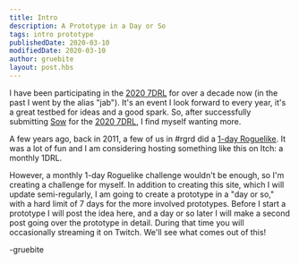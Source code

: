 ```yaml
---
title: Intro
description: A Prototype in a Day or So
tags: intro prototype
publishedDate: 2020-03-10
modifiedDate: 2020-03-10
author: gruebite
layout: post.hbs
---
```


I have been participating in the [2020 7DRL](https://7drl.com/) for over a decade now (in the past I went by the alias "jab"). It's an event I look forward to every year, it's a great testbed for ideas and a good spark. So, after successfully submitting [Sow](https://guebite.itch.io/sow) for the [2020 7DRL](https://itch.io/jam/7drl-challenge-2020), I find myself wanting more.

A few years ago, back in 2011, a few of us in #rgrd did a [1-day Roguelike](http://www.roguebasin.com/index.php?title=1DRL_Challenge,_December_2011). It was a lot of fun and I am considering hosting something like this on Itch: a monthly 1DRL.

However, a monthly 1-day Roguelike challenge wouldn't be enough, so I'm creating a challenge for myself. In addition to creating this site, which I will update semi-regularly, I am going to create a prototype in a "day or so," with a hard limit of 7 days for the more involved prototypes. Before I start a prototype I will post the idea here, and a day or so later I will make a second post going over the prototype in detail. During that time you will occasionally streaming it on Twitch. We'll see what comes out of this!

-gruebite
